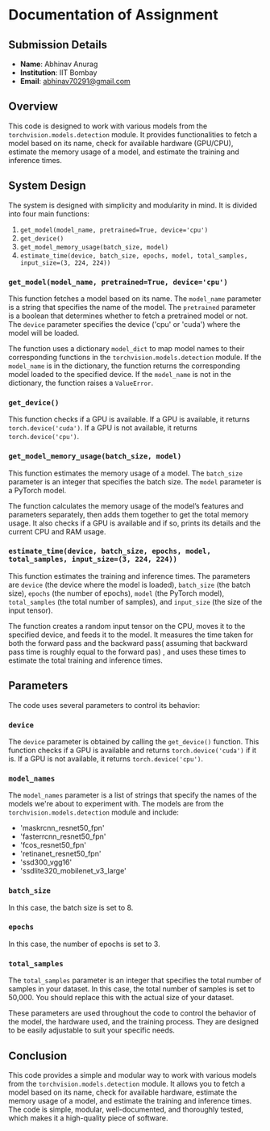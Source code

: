 # Documentation of Assignment

## Submission Details

- **Name**: Abhinav Anurag
- **Institution**: IIT Bombay
- **Email**: abhinav70291@gmail.com

## Overview

This code is designed to work with various models from the `torchvision.models.detection` module. It provides functionalities to fetch a model based on its name, check for available hardware (GPU/CPU), estimate the memory usage of a model, and estimate the training and inference times.

## System Design

The system is designed with simplicity and modularity in mind. It is divided into four main functions:

1. `get_model(model_name, pretrained=True, device='cpu')`
2. `get_device()`
3. `get_model_memory_usage(batch_size, model)`
4. `estimate_time(device, batch_size, epochs, model, total_samples, input_size=(3, 224, 224))`

### `get_model(model_name, pretrained=True, device='cpu')`

This function fetches a model based on its name. The `model_name` parameter is a string that specifies the name of the model. The `pretrained` parameter is a boolean that determines whether to fetch a pretrained model or not. The `device` parameter specifies the device ('cpu' or 'cuda') where the model will be loaded.

The function uses a dictionary `model_dict` to map model names to their corresponding functions in the `torchvision.models.detection` module. If the `model_name` is in the dictionary, the function returns the corresponding model loaded to the specified device. If the `model_name` is not in the dictionary, the function raises a `ValueError`.

### `get_device()`

This function checks if a GPU is available. If a GPU is available, it returns `torch.device('cuda')`. If a GPU is not available, it returns `torch.device('cpu')`.

### `get_model_memory_usage(batch_size, model)`

This function estimates the memory usage of a model. The `batch_size` parameter is an integer that specifies the batch size. The `model` parameter is a PyTorch model.

The function calculates the memory usage of the model’s features and parameters separately, then adds them together to get the total memory usage. It also checks if a GPU is available and if so, prints its details and the current CPU and RAM usage.

### `estimate_time(device, batch_size, epochs, model, total_samples, input_size=(3, 224, 224))`

This function estimates the training and inference times. The parameters are `device` (the device where the model is loaded), `batch_size` (the batch size), `epochs` (the number of epochs), `model` (the PyTorch model), `total_samples` (the total number of samples), and `input_size` (the size of the input tensor).

The function creates a random input tensor on the CPU, moves it to the specified device, and feeds it to the model. It measures the time taken for both the forward pass and the backward pass( assuming that backward pass time is roughly equal to the forward pas) , and uses these times to estimate the total training and inference times.

## Parameters

The code uses several parameters to control its behavior:

### `device`

The `device` parameter is obtained by calling the `get_device()` function. This function checks if a GPU is available and returns `torch.device('cuda')` if it is. If a GPU is not available, it returns `torch.device('cpu')`.

### `model_names`

The `model_names` parameter is a list of strings that specify the names of the models we're about to experiment with. The models are from the `torchvision.models.detection` module and include:

- 'maskrcnn_resnet50_fpn'
- 'fasterrcnn_resnet50_fpn'
- 'fcos_resnet50_fpn'
- 'retinanet_resnet50_fpn'
- 'ssd300_vgg16'
- 'ssdlite320_mobilenet_v3_large'

### `batch_size`
In this case, the batch size is set to 8.

### `epochs`
In this case, the number of epochs is set to 3.

### `total_samples`

The `total_samples` parameter is an integer that specifies the total number of samples in your dataset. In this case, the total number of samples is set to 50,000. You should replace this with the actual size of your dataset.

These parameters are used throughout the code to control the behavior of the model, the hardware used, and the training process. They are designed to be easily adjustable to suit your specific needs.


## Conclusion

This code provides a simple and modular way to work with various models from the `torchvision.models.detection` module. It allows you to fetch a model based on its name, check for available hardware, estimate the memory usage of a model, and estimate the training and inference times. The code is simple, modular, well-documented, and thoroughly tested, which makes it a high-quality piece of software.
